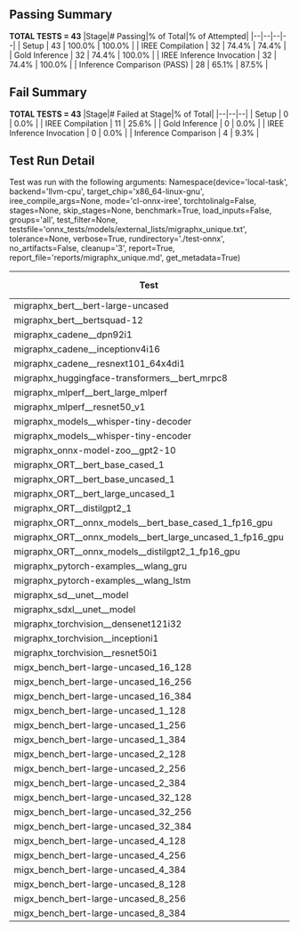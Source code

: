 ## Passing Summary

**TOTAL TESTS = 43**
|Stage|# Passing|% of Total|% of Attempted|
|--|--|--|--|
| Setup | 43 | 100.0% | 100.0% |
| IREE Compilation | 32 | 74.4% | 74.4% |
| Gold Inference | 32 | 74.4% | 100.0% |
| IREE Inference Invocation | 32 | 74.4% | 100.0% |
| Inference Comparison (PASS) | 28 | 65.1% | 87.5% |
## Fail Summary

**TOTAL TESTS = 43**
|Stage|# Failed at Stage|% of Total|
|--|--|--|
| Setup | 0 | 0.0% |
| IREE Compilation | 11 | 25.6% |
| Gold Inference | 0 | 0.0% |
| IREE Inference Invocation | 0 | 0.0% |
| Inference Comparison | 4 | 9.3% |
## Test Run Detail
Test was run with the following arguments:
Namespace(device='local-task', backend='llvm-cpu', target_chip='x86_64-linux-gnu', iree_compile_args=None, mode='cl-onnx-iree', torchtolinalg=False, stages=None, skip_stages=None, benchmark=True, load_inputs=False, groups='all', test_filter=None, testsfile='onnx_tests/models/external_lists/migraphx_unique.txt', tolerance=None, verbose=True, rundirectory='./test-onnx', no_artifacts=False, cleanup='3', report=True, report_file='reports/migraphx_unique.md', get_metadata=True)

| Test | Exit Status | Mean Benchmark Time (ms) | Notes |
|--|--|--|--|
| migraphx_bert__bert-large-uncased | PASS | 633.6583378724754 | |
| migraphx_bert__bertsquad-12 | compilation | None | |
| migraphx_cadene__dpn92i1 | PASS | 169.71354842341194 | |
| migraphx_cadene__inceptionv4i16 | PASS | 5881.528981262818 | |
| migraphx_cadene__resnext101_64x4di1 | PASS | 317.2236218039567 | |
| migraphx_huggingface-transformers__bert_mrpc8 | PASS | 454.99230886343867 | |
| migraphx_mlperf__bert_large_mlperf | Numerics | 426.4112753250326 | |
| migraphx_mlperf__resnet50_v1 | PASS | 88.8634388712013 | |
| migraphx_models__whisper-tiny-decoder | PASS | 58.05094573750264 | |
| migraphx_models__whisper-tiny-encoder | Numerics | 221.7399615328759 | |
| migraphx_onnx-model-zoo__gpt2-10 | compilation | None | |
| migraphx_ORT__bert_base_cased_1 | compilation | None | |
| migraphx_ORT__bert_base_uncased_1 | compilation | None | |
| migraphx_ORT__bert_large_uncased_1 | compilation | None | |
| migraphx_ORT__distilgpt2_1 | compilation | None | |
| migraphx_ORT__onnx_models__bert_base_cased_1_fp16_gpu | compilation | None | |
| migraphx_ORT__onnx_models__bert_large_uncased_1_fp16_gpu | compilation | None | |
| migraphx_ORT__onnx_models__distilgpt2_1_fp16_gpu | compilation | None | |
| migraphx_pytorch-examples__wlang_gru | PASS | 64.16707101096917 | |
| migraphx_pytorch-examples__wlang_lstm | PASS | 21.557725371704212 | |
| migraphx_sd__unet__model | import_model | None | |
| migraphx_sdxl__unet__model | import_model | None | |
| migraphx_torchvision__densenet121i32 | PASS | 1507.0896616671234 | |
| migraphx_torchvision__inceptioni1 | PASS | 198.7017614301294 | |
| migraphx_torchvision__resnet50i1 | PASS | 87.24949679647882 | |
| migx_bench_bert-large-uncased_16_128 | PASS | 1550.817343328769 | |
| migx_bench_bert-large-uncased_16_256 | PASS | 5438.0108487481875 | |
| migx_bench_bert-large-uncased_16_384 | Numerics | 9335.6308923879 | |
| migx_bench_bert-large-uncased_1_128 | PASS | 168.50571582714716 | |
| migx_bench_bert-large-uncased_1_256 | PASS | 273.8346631716316 | |
| migx_bench_bert-large-uncased_1_384 | PASS | 374.7438248246908 | |
| migx_bench_bert-large-uncased_2_128 | PASS | 254.54497275253138 | |
| migx_bench_bert-large-uncased_2_256 | PASS | 423.03521632372093 | |
| migx_bench_bert-large-uncased_2_384 | PASS | 659.1023025102913 | |
| migx_bench_bert-large-uncased_32_128 | PASS | 5191.427088963488 | |
| migx_bench_bert-large-uncased_32_256 | PASS | 13909.29282642901 | |
| migx_bench_bert-large-uncased_32_384 | Numerics | 23586.79154732575 | |
| migx_bench_bert-large-uncased_4_128 | PASS | 409.5174547595282 | |
| migx_bench_bert-large-uncased_4_256 | PASS | 794.8861603314677 | |
| migx_bench_bert-large-uncased_4_384 | PASS | 1221.346424349273 | |
| migx_bench_bert-large-uncased_8_128 | PASS | 755.6724279808501 | |
| migx_bench_bert-large-uncased_8_256 | PASS | 1673.0891183639567 | |
| migx_bench_bert-large-uncased_8_384 | PASS | 3673.663493556281 | |
